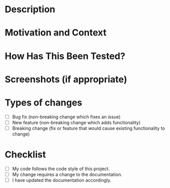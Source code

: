 <!--- Provide a general summary of your changes in the Title above -->

# Description
<!--- Describe your changes in detail -->

# Motivation and Context
<!--- Why is this change required? What problem does it solve? -->
<!--- If it fixes an open issue, please link to the issue here. -->

# How Has This Been Tested?
<!--- Please describe in detail how you tested your changes. -->
<!--- Include details of your testing environment, and the tests you ran to -->
<!--- see how your change affects other areas of the code, etc. -->

# Screenshots (if appropriate)

# Types of changes
<!--- What types of changes does your code introduce? Put an `x` in all the
boxes that apply: -->
- [ ] Bug fix (non-breaking change which fixes an issue)
- [ ] New feature (non-breaking change which adds functionality)
- [ ] Breaking change (fix or feature that would cause existing functionality
to change)

# Checklist
<!--- Go over all the following points, and put an `x` in all the boxes that
apply. -->
<!--- If you're unsure about any of these, don't hesitate to ask. We're here
to help! -->
- [ ] My code follows the code style of this project.
- [ ] My change requires a change to the documentation.
- [ ] I have updated the documentation accordingly.

